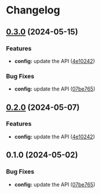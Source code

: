 # Changelog

## [0.3.0](https://github.com/a2425rdl/google-api-nodejs-client/compare/config-v0.2.0...config-v0.3.0) (2024-05-15)


### Features

* **config:** update the API ([4e10242](https://github.com/a2425rdl/google-api-nodejs-client/commit/4e10242d98d8eb520721c1b1351abae90e5272b3))


### Bug Fixes

* **config:** update the API ([07be765](https://github.com/a2425rdl/google-api-nodejs-client/commit/07be7657dd18a230d4e2390f156263a98fdae02a))

## [0.2.0](https://github.com/googleapis/google-api-nodejs-client/compare/config-v0.1.0...config-v0.2.0) (2024-05-07)


### Features

* **config:** update the API ([4e10242](https://github.com/googleapis/google-api-nodejs-client/commit/4e10242d98d8eb520721c1b1351abae90e5272b3))

## 0.1.0 (2024-05-02)


### Bug Fixes

* **config:** update the API ([07be765](https://github.com/googleapis/google-api-nodejs-client/commit/07be7657dd18a230d4e2390f156263a98fdae02a))
